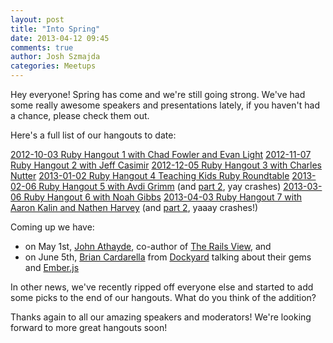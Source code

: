 ```yaml
---
layout: post
title: "Into Spring"
date: 2013-04-12 09:45
comments: true
author: Josh Szmajda
categories: Meetups
---
```


Hey everyone! Spring has come and we're still going strong. We've had
some really awesome speakers and presentations lately, if you haven't
had a chance, please check them out. 

Here's a full list of our hangouts to date:

[2012-10-03 Ruby Hangout 1 with Chad Fowler and Evan Light][1]
[2012-11-07 Ruby Hangout 2 with Jeff Casimir][2]
[2012-12-05 Ruby Hangout 3 with Charles Nutter][3]
[2013-01-02 Ruby Hangout 4 Teaching Kids Ruby Roundtable][4]
[2013-02-06 Ruby Hangout 5 with Avdi Grimm][5] (and [part 2][8], yay crashes)
[2013-03-06 Ruby Hangout 6 with Noah Gibbs][6]
[2013-04-03 Ruby Hangout 7 with Aaron Kalin and Nathen Harvey][7] (and [part 2][9], yaaay crashes!)

Coming up we have:
* on May 1st, [John Athayde][10], co-author of [The Rails View][11], and
* on June 5th, [Brian Cardarella][12] from [Dockyard][13] talking about their gems and [Ember.js][14]

In other news, we've recently ripped off everyone else and started to
add some picks to the end of our hangouts. What do you think of the
addition?

Thanks again to all our amazing speakers and moderators! We're looking
forward to more great hangouts soon!

[1]: http://www.youtube.com/watch?v=qPNPovbvdGE
[2]: http://www.youtube.com/watch?v=dLn6eWCjIuc
[3]: http://www.youtube.com/watch?v=SmBDBDRX-jg
[4]: http://www.youtube.com/watch?v=buSvbMDIHJg
[5]: http://www.youtube.com/watch?v=K5w6yo6ahJY
[6]: http://www.youtube.com/watch?v=evDJMLb1d28
[7]: http://www.youtube.com/watch?v=eZngcRt_11k
[8]: http://www.youtube.com/watch?v=OlKJZIrTaDY
[9]: http://www.youtube.com/watch?v=2yjJAStSNBY
[10]: https://www.twitter.com/boboroshi
[11]: http://www.therailsview.com/
[12]: https://www.twitter.com/bcardarella
[13]: http://dockyard.com/
[14]: http://emberjs.com/
